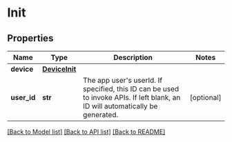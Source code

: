 # Init

## Properties
Name | Type | Description | Notes
------------ | ------------- | ------------- | -------------
**device** | [**DeviceInit**](DeviceInit.md) |  | 
**user_id** | **str** | The app user&#39;s userId. If specified, this ID can be used to invoke APIs. If left blank, an ID will automatically be generated.  | [optional] 

[[Back to Model list]](../README.md#documentation-for-models) [[Back to API list]](../README.md#documentation-for-api-endpoints) [[Back to README]](../README.md)


